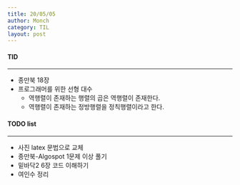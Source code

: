 ```yaml
---
title: 20/05/05
author: Monch
category: TIL
layout: post
---
```








#### TID

---

- 종만북 18장
- 프로그래머를 위한 선형 대수
  - 역행렬이 존재하는 행렬의 곱은 역행렬이 존재한다.
  - 역행렬이 존재하는 정방행렬을 정칙행렬이라고 한다.



#### TODO list

---

- 사진 latex 문법으로 교체
- 종만북-Algospot 1문제 이상 풀기
- 밑바닥2 6장 코드 이해하기
- 여인수 정리
